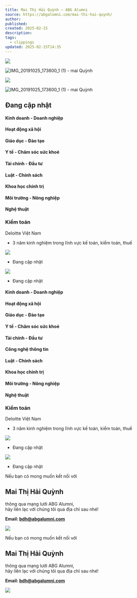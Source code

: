 ```yaml
---
title: Mai Thị Hải Quỳnh – ABG Alumni
source: https://abgalumni.com/mai-thi-hai-quynh/
author: 
published: 
created: 2025-02-15
description: 
tags:
  - clippings
updated: 2025-02-15T14:35
---
```

![](https://abgalumni.com/wp-content/uploads/2021/10/1-1.png)

![IMG_20191025_173600_1 (1) - mai Quỳnh](https://abgalumni.com/wp-content/uploads/elementor/thumbs/IMG_20191025_173600_1-1-mai-Quynh-qsy2fsfn401v8f4esgshavcfag8unt6q09m25rypsk.jpg "IMG_20191025_173600_1 (1) – mai Quỳnh")

![](https://abgalumni.com/wp-content/uploads/2021/10/1-1.png)

![IMG_20191025_173600_1 (1) - mai Quỳnh](https://abgalumni.com/wp-content/uploads/elementor/thumbs/IMG_20191025_173600_1-1-mai-Quynh-qsy2fsfn401v8f4esgshavcfag8unt6q09m25rypsk.jpg "IMG_20191025_173600_1 (1) – mai Quỳnh")

## Đang cập nhật

#### Kinh doanh - Doanh nghiệp

#### Hoạt động xã hội​

#### Giáo dục - Đào tạo​

#### Y tế - Chăm sóc sức khoẻ​

#### Tài chính - Đầu tư​

#### Luật - Chính sách​

#### Khoa học chính trị​

#### Môi trường - Nông nghiệp​

#### Nghệ thuật​

### Kiểm toán

Deloitte Việt Nam

- 3 năm kinh nghiệm trong lĩnh vực kế toán, kiểm toán, thuế

![](https://abgalumni.com/wp-content/uploads/2021/10/Image-Left.png)

- Đang cập nhật

![](https://abgalumni.com/wp-content/uploads/2021/10/Image-Right.png)

- Đang cập nhật

#### Kinh doanh - Doanh nghiệp

#### Hoạt động xã hội

#### Giáo dục - Đào tạo

#### Y tế - Chăm sóc sức khoẻ

#### Tài chính - Đầu tư

#### Công nghệ thông tin​

#### Luật - Chính sách

#### Khoa học chính trị

#### Môi trường - Nông nghiệp

#### Nghệ thuật

### Kiểm toán

Deloitte Việt Nam

- 3 năm kinh nghiệm trong lĩnh vực kế toán, kiểm toán, thuế

![](https://abgalumni.com/wp-content/uploads/2021/10/Image-Left.png)

- Đang cập nhật

![](https://abgalumni.com/wp-content/uploads/2021/10/Image-Right.png)

- Đang cập nhật

Nếu bạn có mong muốn kết nối với

## Mai Thị Hải Quỳnh

thông qua mạng lưới ABG Alumni,  
hãy liên lạc với chúng tôi qua địa chỉ sau nhé!

**Email: bdh@abgalumni.com**

![](https://abgalumni.com/wp-content/uploads/2021/11/40-Mai-Thi-Hai-Quynh-768x543.png)

Nếu bạn có mong muốn kết nối với

## Mai Thị Hải Quỳnh

thông qua mạng lưới ABG Alumni,  
hãy liên lạc với chúng tôi qua địa chỉ sau nhé!

**Email: bdh@abgalumni.com**

![](https://abgalumni.com/wp-content/uploads/2021/11/40-Mai-Thi-Hai-Quynh-768x543.png)